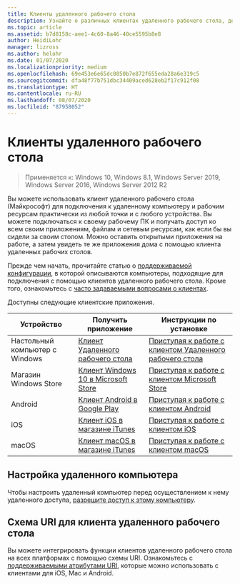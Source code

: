 ```yaml
---
title: Клиенты удаленного рабочего стола
description: Узнайте о различных клиентах удаленного рабочего стола, доступных для всех ваших устройств.
ms.topic: article
ms.assetid: b7d8158c-aee1-4c60-8a46-40ce5595b8e8
author: HeidiLohr
manager: lizross
ms.author: helohr
ms.date: 01/07/2020
ms.localizationpriority: medium
ms.openlocfilehash: 69e453e6e65dc0850b7e872f655eda28a6e319c5
ms.sourcegitcommit: dfa48f77b751dbc34409aced628eb2f17c912f08
ms.translationtype: HT
ms.contentlocale: ru-RU
ms.lasthandoff: 08/07/2020
ms.locfileid: "87958052"
---
```

# <a name="remote-desktop-clients"></a>Клиенты удаленного рабочего стола

>Применяется к: Windows 10, Windows 8.1, Windows Server 2019, Windows Server 2016, Windows Server 2012 R2

Вы можете использовать клиент удаленного рабочего стола (Майкрософт) для подключения к удаленному компьютеру и рабочим ресурсам практически из любой точки и с любого устройства. Вы можете подключаться к своему рабочему ПК и получать доступ ко всем своим приложениям, файлам и сетевым ресурсам, как если бы вы сидели за своим столом. Можно оставить открытыми приложения на работе, а затем увидеть те же приложения дома с помощью клиента удаленных рабочих столов.

Прежде чем начать, прочитайте статью о [поддерживаемой конфигурации](remote-desktop-supported-config.md), в которой описываются компьютеры, подходящие для подключения с помощью клиентов удаленного рабочего стола. Кроме того, ознакомьтесь с [часто задаваемыми вопросами о клиентах](remote-desktop-client-faq.md).

Доступны следующие клиентские приложения.

| Устройство          | Получить приложение                                                                                                  | Инструкции по установке                                                                |
|-----------------|-----------------------------------------------------------------------------------------------------------------|-----------------------------------------------------------------------------------|
| Настольный компьютер с Windows | [Клиент Удаленного рабочего стола](windowsdesktop.md#install-the-client)                                               | [Приступая к работе с клиентом Удаленного рабочего стола](windowsdesktop.md) |
| Магазин Windows Store   | [Клиент Windows 10 в Microsoft Store](https://go.microsoft.com/fwlink/?LinkID=616709)                   | [Приступая к работе с клиентом Microsoft Store](windows.md)          |
| Android         | [Клиент Android в Google Play](https://play.google.com/store/apps/details?id=com.microsoft.rdc.android)     | [Приступая к работе с клиентом Android](remote-desktop-android.md) |
| iOS             | [Клиент iOS в магазине iTunes](https://itunes.apple.com/app/microsoft-remote-desktop/id714464092?mt=8)     | [Приступая к работе с клиентом iOS](remote-desktop-ios.md)         |
| macOS           | [Клиент macOS в магазине iTunes](https://itunes.apple.com/app/microsoft-remote-desktop/id1295203466?mt=12) | [Приступая к работе с клиентом macOS](remote-desktop-mac.md)       |

## <a name="configuring-the-remote-pc"></a>Настройка удаленного компьютера

Чтобы настроить удаленный компьютер перед осуществлением к нему удаленного доступа, [разрешите доступ к этому компьютеру](remote-desktop-allow-access.md).

## <a name="remote-desktop-client-uri-scheme"></a>Схема URI для клиента удаленного рабочего стола

Вы можете интегрировать функции клиентов удаленного рабочего стола на всех платформах с помощью схемы URI. Ознакомьтесь с [поддерживаемыми атрибутами URI](remote-desktop-uri.md), которые можно использовать с клиентами для iOS, Mac и Android.
